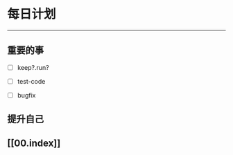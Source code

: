 
# 每日计划
---
## 重要的事

- [ ]  keep?.run?
- [ ]  test-code
- [ ]  bugfix



## 提升自己

  



## [[00.index]]











